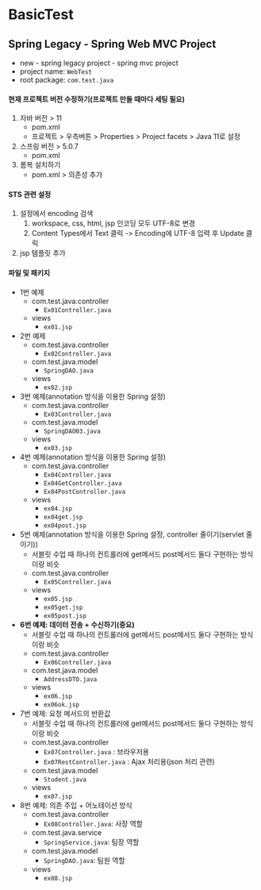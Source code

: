 # BasicTest

## Spring Legacy - Spring Web MVC Project

- new - spring legacy project - spring mvc project
- project name: `WebTest`
- root package: `com.test.java`

#### 현재 프로젝트 버전 수정하기(프로젝트 만들 때마다 세팅 필요)
1. 자바 버전 > 11
   - pom.xml
   - 프로젝트 > 우측버튼 > Properties > Project facets > Java 11로 설정
2. 스프링 버전 > 5.0.7
   - pom.xml
3. 롬복 설치하기
   - pom.xml > 의존성 추가

#### STS 관련 설정
1. 설정에서 encoding 검색
   1. workspace, css, html, jsp 인코딩 모두 UTF-8로 변경
   2. Content Types에서 Text 클릭 -> Encoding에 UTF-8 입력 후 Update 클릭
2. jsp 템플릿 추가

#### 파일 및 패키지
- 1번 예제
  - com.test.java.controller
    - `Ex01Controller.java`
  - views
    - `ex01.jsp`
- 2번 예제
  - com.test.java.controller
    - `Ex02Controller.java`
  - com.test.java.model
    - `SpringDAO.java`
  - views
    - `ex02.jsp`
- 3번 예제(annotation 방식을 이용한 Spring 설정)
  - com.test.java.controller
    - `Ex03Controller.java`
  - com.test.java.model
    - `SpringDAO03.java`
  - views
    - `ex03.jsp`
- 4번 예제(annotation 방식을 이용한 Spring 설정)
  - com.test.java.controller
    - `Ex04Controller.java`
    - `Ex04GetController.java`
    - `Ex04PostController.java`
  - views
    - `ex04.jsp`
    - `ex04get.jsp`
    - `ex04post.jsp`
- 5번 예제(annotation 방식을 이용한 Spring 설정, controller 줄이기(servlet 줄이기))
    - 서블릿 수업 때 하나의 컨트롤러에 get메서드 post메서드 둘다 구현하는 방식이랑 비슷
  - com.test.java.controller
    - `Ex05Controller.java`
  - views
    - `ex05.jsp`
    - `ex05get.jsp`
    - `ex05post.jsp`
- __6번 예제: 데이터 전송 + 수신하기(중요)__
    - 서블릿 수업 때 하나의 컨트롤러에 get메서드 post메서드 둘다 구현하는 방식이랑 비슷
  - com.test.java.controller
    - `Ex06Controller.java`
  - com.test.java.model
    - `AddressDTO.java`
  - views
    - `ex06.jsp`
    - `ex06ok.jsp`
- 7번 예제: 요청 메서드의 반환값
    - 서블릿 수업 때 하나의 컨트롤러에 get메서드 post메서드 둘다 구현하는 방식이랑 비슷
  - com.test.java.controller
    - `Ex07Controller.java` : 브라우저용
    - `Ex07RestController.java` : Ajax 처리용(json 처리 관련)
  - com.test.java.model
    - `Student.java`
  - views
    - `ex07.jsp`
- 8번 예제: 의존 주입 + 어노테이션 방식
  - com.test.java.controller
    - `Ex08Controller.java`: 사장 역할
  - com.test.java.service
    - `SpringService.java`: 팀장 역할
  - com.test.java.model
    - `SpringDAO.java`: 팀원 역할
  - views
    - `ex08.jsp`
